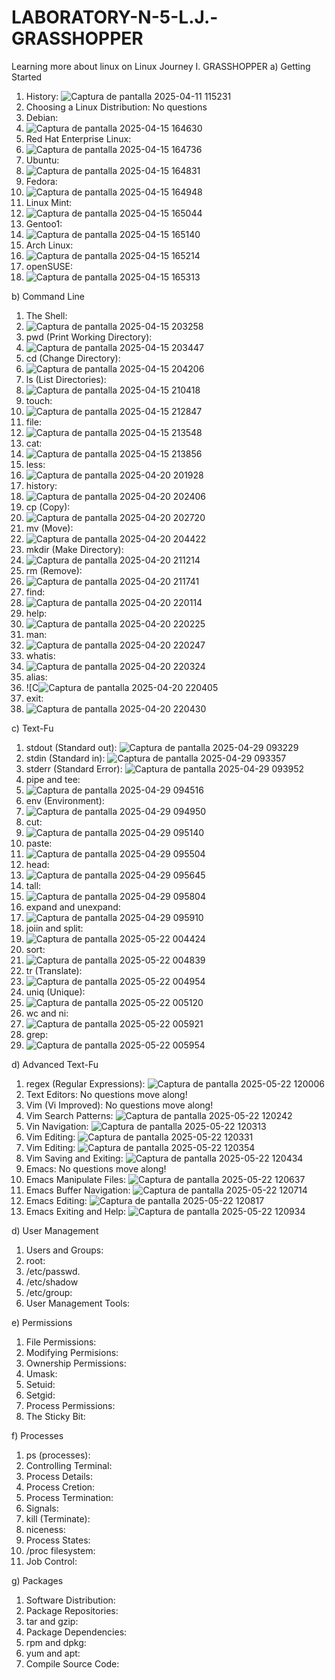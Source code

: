 # LABORATORY-N-5-L.J.-GRASSHOPPER
Learning more about linux on Linux Journey
I. GRASSHOPPER
   a) Getting Started
   1. History:
      ![Captura de pantalla 2025-04-11 115231](https://github.com/user-attachments/assets/ee5a9b20-1dac-4737-8ffe-b0ec5d09b55a)
   2. Choosing a Linux Distribution: No questions
   4. Debian:
   5. ![Captura de pantalla 2025-04-15 164630](https://github.com/user-attachments/assets/4123428f-e52c-4c91-9daa-5db92404d86e)
   6. Red Hat Enterprise Linux:
   7. ![Captura de pantalla 2025-04-15 164736](https://github.com/user-attachments/assets/57b95f08-0b56-41ae-94e8-5b7f9faa9162)
   8. Ubuntu:
   9. ![Captura de pantalla 2025-04-15 164831](https://github.com/user-attachments/assets/c69d632f-17fb-46ef-9e7a-d966b2c12a5e)
   10. Fedora:
   11. ![Captura de pantalla 2025-04-15 164948](https://github.com/user-attachments/assets/6c17fe73-1bd5-4bc1-923b-e791daf37dc0)
   12. Linux Mint:
   13. ![Captura de pantalla 2025-04-15 165044](https://github.com/user-attachments/assets/19e0f768-e8cf-4634-bad1-e01fc70f432b)
   14. Gentoo1:
   15. ![Captura de pantalla 2025-04-15 165140](https://github.com/user-attachments/assets/ee309120-0da9-4246-b99e-91e0b88acc9d)
   16. Arch Linux:
   17. ![Captura de pantalla 2025-04-15 165214](https://github.com/user-attachments/assets/2ff0417d-1250-4185-a585-b8560057dfea)
   18. openSUSE:
   19. ![Captura de pantalla 2025-04-15 165313](https://github.com/user-attachments/assets/942074e8-8d03-475b-964d-0cae619b72f8)

   b) Command Line
   1. The Shell:
   2. ![Captura de pantalla 2025-04-15 203258](https://github.com/user-attachments/assets/e48628ae-51dd-431c-8615-794450e0b873)
   3. pwd (Print Working Directory):
   4. ![Captura de pantalla 2025-04-15 203447](https://github.com/user-attachments/assets/f3f5d002-30fa-4de9-b215-cd664ebb1a49)
   5. cd (Change Directory):
   6. ![Captura de pantalla 2025-04-15 204206](https://github.com/user-attachments/assets/9f61a566-8adf-4e64-a6f7-a26bd89b5070)
   7. ls (List Directories):
   8. ![Captura de pantalla 2025-04-15 210418](https://github.com/user-attachments/assets/d5390124-bdf0-4c3d-b280-121dbe1ca197)
   9. touch:
   10. ![Captura de pantalla 2025-04-15 212847](https://github.com/user-attachments/assets/cb29a878-70b4-4e0a-b7d3-3c95b7339fb9)
   11. file:
   12. ![Captura de pantalla 2025-04-15 213548](https://github.com/user-attachments/assets/d8968bfa-2f66-4271-a34c-de3863ad68e2)
   13. cat:
   14. ![Captura de pantalla 2025-04-15 213856](https://github.com/user-attachments/assets/78c92d50-230b-416c-9de4-1e0fbf200b6e)
   15. less:
   16. ![Captura de pantalla 2025-04-20 201928](https://github.com/user-attachments/assets/d70f5875-f0ac-4c7b-8e5b-89d45100cdfc)
   17. history:
   18. ![Captura de pantalla 2025-04-20 202406](https://github.com/user-attachments/assets/aaf497aa-38f6-4779-a496-c7c9ef29a686)
   19. cp (Copy):
   20. ![Captura de pantalla 2025-04-20 202720](https://github.com/user-attachments/assets/13553b68-45dd-4276-ba85-e430b941b739)
   21. mv (Move):
   22. ![Captura de pantalla 2025-04-20 204422](https://github.com/user-attachments/assets/73ab6b78-715d-4e9b-8d54-64c970cc7fa6)
   23. mkdir (Make Directory):
   24. ![Captura de pantalla 2025-04-20 211214](https://github.com/user-attachments/assets/47136a16-df86-4538-ae93-b9ce303ccb8a)
   25. rm (Remove):
   26. ![Captura de pantalla 2025-04-20 211741](https://github.com/user-attachments/assets/709805ad-e1e5-4f1d-b94b-f75c379c864e)
   27. find:
   28. ![Captura de pantalla 2025-04-20 220114](https://github.com/user-attachments/assets/c7a88aca-9f19-45d4-8e26-bde4a586845f)
   29. help:
   30. ![Captura de pantalla 2025-04-20 220225](https://github.com/user-attachments/assets/7f695be1-c410-4de1-a786-d17536491fb3)
   31. man:
   32. ![Captura de pantalla 2025-04-20 220247](https://github.com/user-attachments/assets/cd075d11-d68f-4767-b7b5-f5c2b9fabb51)
   33. whatis:
   34. ![Captura de pantalla 2025-04-20 220324](https://github.com/user-attachments/assets/de151f8e-f6ef-483a-9810-75e25480257d)
   35. alias:
   36. ![C![Captura de pantalla 2025-04-20 220405](https://github.com/user-attachments/assets/a9ec3db3-430d-4c3f-839d-c457e3cbce4b)
   37. exit:
   38. ![Captura de pantalla 2025-04-20 220430](https://github.com/user-attachments/assets/40513998-79de-4a06-86b1-e6feb93d0ba0)

   c) Text-Fu
   1. stdout (Standard out):
      ![Captura de pantalla 2025-04-29 093229](https://github.com/user-attachments/assets/b8eb000a-bb1f-4922-9152-60f62d224870) 
   2. stdin (Standard in):
      ![Captura de pantalla 2025-04-29 093357](https://github.com/user-attachments/assets/20b58c5c-0e3e-4a4b-acf8-39dcfee175f6)
   5. stderr (Standard Error):
      ![Captura de pantalla 2025-04-29 093952](https://github.com/user-attachments/assets/814f6260-2f8d-41af-a3b5-2c7c2707834e)
   7. pipe and tee:
   8. ![Captura de pantalla 2025-04-29 094516](https://github.com/user-attachments/assets/0be44f70-bfbf-43af-8282-949c0517f9a3)
   9. env (Environment):
   10. ![Captura de pantalla 2025-04-29 094950](https://github.com/user-attachments/assets/706182d9-b7e9-48f9-99bb-9b114c39dd27)
   11. cut:
   12. ![Captura de pantalla 2025-04-29 095140](https://github.com/user-attachments/assets/9eb24738-659a-43a3-bba3-1069cd84d142)
   13. paste:
   14. ![Captura de pantalla 2025-04-29 095504](https://github.com/user-attachments/assets/97fc99ae-4070-41c4-a47e-ec1e31eea1e4)
   15. head:
   16. ![Captura de pantalla 2025-04-29 095645](https://github.com/user-attachments/assets/cbbdf2b1-9c95-4571-9827-529f976196f6)
   17. tall:
   18. ![Captura de pantalla 2025-04-29 095804](https://github.com/user-attachments/assets/1c4d6d30-bce5-4273-9da5-fd747834cb55)
   19. expand and unexpand:
   20. ![Captura de pantalla 2025-04-29 095910](https://github.com/user-attachments/assets/bcf9a085-c4bc-4a05-9659-3f27aeb86891)
   21. joiin and split:
   22. ![Captura de pantalla 2025-05-22 004424](https://github.com/user-attachments/assets/9b9a1578-0cac-4a6e-9ff7-6f314107e137)
   23. sort:
   24. ![Captura de pantalla 2025-05-22 004839](https://github.com/user-attachments/assets/a5bc2d41-1ef5-470c-85e3-cad28ecc4e85)
   25. tr (Translate):
   26. ![Captura de pantalla 2025-05-22 004954](https://github.com/user-attachments/assets/b04d2ed7-d440-44de-80ae-91ce2a9bef72)
   27. uniq (Unique):
   28. ![Captura de pantalla 2025-05-22 005120](https://github.com/user-attachments/assets/d6a7d703-93f9-4009-a026-caa645f11b3d)
   29. wc and ni:
   30. ![Captura de pantalla 2025-05-22 005921](https://github.com/user-attachments/assets/1d1d648e-6135-419f-85f3-e856d95db0d5)
   31. grep:
   32. ![Captura de pantalla 2025-05-22 005954](https://github.com/user-attachments/assets/751ab0cb-b87f-4ac4-b4a6-1b654512b031)


   d) Advanced Text-Fu
   1. regex (Regular Expressions):
      ![Captura de pantalla 2025-05-22 120006](https://github.com/user-attachments/assets/6bcef249-f294-4c96-a1f5-9b55ef08dc73)
   2. Text Editors: No questions move along!
   3. Vim (Vi Improved): No questions move along!
   4. Vim Search Patterns:
      ![Captura de pantalla 2025-05-22 120242](https://github.com/user-attachments/assets/3246de44-6c10-4a81-a383-5ded3e5f906a)
   5. Vin Navigation:
      ![Captura de pantalla 2025-05-22 120313](https://github.com/user-attachments/assets/ab7825ef-cfda-49eb-b5e0-500cfe716930)
   6. Vim Editing:
      ![Captura de pantalla 2025-05-22 120331](https://github.com/user-attachments/assets/5096ac0d-6570-4b8c-9fa1-93cf188adf6a)
   12. Vim Editing:
![Captura de pantalla 2025-05-22 120354](https://github.com/user-attachments/assets/219dc158-676e-4f75-812b-e64747986281)
   14. Vim Saving and Exiting:
![Captura de pantalla 2025-05-22 120434](https://github.com/user-attachments/assets/9145c1ba-65e6-4cf3-97c7-9f1727356399)
   16. Emacs: No questions move along!
   17. Emacs Manipulate Files:
![Captura de pantalla 2025-05-22 120637](https://github.com/user-attachments/assets/93c7bdf9-dcad-4688-8f75-6d01876acbab)
   19. Emacs Buffer Navigation:
       ![Captura de pantalla 2025-05-22 120714](https://github.com/user-attachments/assets/5280809a-79a0-41d5-be58-1fd342bf5825)
   21. Emacs Editing:
       ![Captura de pantalla 2025-05-22 120817](https://github.com/user-attachments/assets/f101259b-9391-47bd-b5cb-b77a00f9b127)
   23. Emacs Exiting and Help:
![Captura de pantalla 2025-05-22 120934](https://github.com/user-attachments/assets/b94c83d0-4158-489f-977a-d41a487aca49)

   d) User Management
   1. Users and Groups:
   2. root:
   3. /etc/passwd.
   4. /etc/shadow
   5. /etc/group:
   6. User Management Tools:

   e) Permissions
   1. File Permissions:
   2. Modifying Permisions:
   3. Ownership Permissions:
   4. Umask:
   5. Setuid:
   6. Setgid:
   7. Process Permissions:
   8. The Sticky Bit:

   f) Processes
   1. ps (processes):
   2. Controlling Terminal:
   3. Process Details:
   4. Process Cretion:
   5. Process Termination:
   6. Signals:
   7. kill (Terminate):
   8. niceness:
   9. Process States:
   10. /proc filesystem:
   11. Job Control:

   g) Packages
   1. Software Distribution:
   2. Package Repositories:
   3. tar and gzip:
   4. Package Dependencies:
   5. rpm and dpkg:
   6. yum and apt:
   7. Compile Source Code:




   
